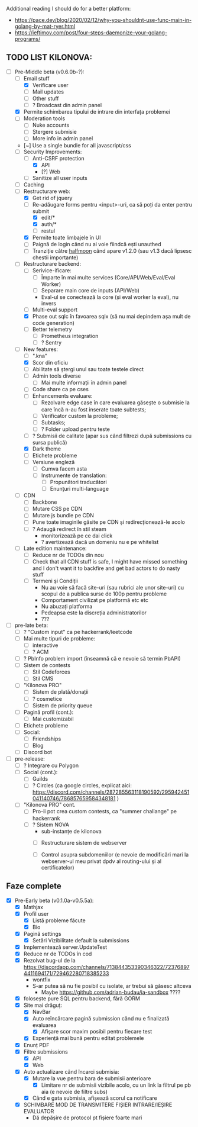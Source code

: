 Additional reading I should do for a better platform:
- https://pace.dev/blog/2020/02/12/why-you-shouldnt-use-func-main-in-golang-by-mat-ryer.html
- https://ieftimov.com/post/four-steps-daemonize-your-golang-programs/

## TODO LIST KILONOVA:
- [ ] Pre-Middle beta (v0.6.0b-?):
	- [ ] Email stuff 
		- [x] Verificare user
		- [ ] Mail updates
		- [ ] Other stuff
		- [ ] ? Broadcast din admin panel
	- [x] Permite schimbarea tipului de intrare din interfața problemei
	- [ ] Moderation tools
		- [ ] Nuke accounts
		- [ ] Ștergere submisie
		- [ ] More info in admin panel 
	- [~] Use a single bundle for all javascript/css
	- [ ] Security Improvements:
		- [ ] Anti-CSRF protection 
			- [x] API
			- [?] Web
		- [ ] Sanitize all user inputs
	- [ ] Caching
	- [ ] Restructurare web: 
		- [x] Get rid of jquery
		- [ ] Re-adăugare forms pentru \<input\>-uri, ca să poți da enter pentru submit
			- [x] edit/*
			- [x] auth/*
			- [ ] restul
		- [x] Permite toate limbajele în UI
		- [ ] Paignă de login când nu ai voie fiindcă ești unauthed
		- [ ] Tranziție către [halfmoon](https://gethalfmoon.com) când apare v1.2.0 (sau v1.3 dacă lipsesc chestii importante)
	- [ ] Restructurare backend:
		- [ ] Serivice-ificare:
			- [ ] Împarte în mai multe services (Core/API/Web/Eval/Eval Worker)
			- [ ] Separare main core de inputs (API/Web)
			- Eval-ul se conectează la core (și eval worker la eval), nu invers
		- [ ] Multi-eval support
		- [x] Phase out sqlc în favoarea sqlx (să nu mai depindem așa mult de code generation)
		- [ ] Better telemetry
			- [ ] Prometheus integration
			- [ ] ? Sentry
	- [ ] New features:
		- [ ] ".kna"
		- [x] Scor din oficiu
		- [ ] Abilitate să ștergi unul sau toate testele direct
		- [ ] Admin tools diverse
			- [ ] Mai multe informații în admin panel
		- [ ] Code share ca pe cses
		- [ ] Enhancements evaluare:
			- [ ] Rezolvare edge case în care evaluarea găsește o submisie la care încă n-au fost inserate toate subtests;
			- [ ] Verificator custom la probleme;
			- [ ] Subtasks;
			- [ ] ? Folder upload pentru teste
		- [ ] ? Submisii de calitate (apar sus când filtrezi după submissions cu sursa publică)
		- [x] Dark theme
		- [ ] Etichete probleme
		- [ ] Versiune engleză
			- [ ] Cumva facem asta
			- [ ] Instrumente de translation:
				- [ ] Propunători traducători
				- [ ] Enunțuri multi-language
	- [ ] CDN
		- [ ] Backbone
		- [ ] Mutare CSS pe CDN
		- [ ] Mutare js bundle pe CDN
		- [ ] Pune toate imaginile găsite pe CDN și redirecționează-le acolo
		- [ ] ? Adaugă redirect în stil steam 
			- monitorizează pe ce dai click 
			- ? avertizează dacă un domeniu nu e pe whitelist
	- [ ] Late edition maintenance:
		- [ ] Reduce nr de TODOs din nou
		- [ ] Check that all CDN stuff is safe, I might have missed something and I don't want it to backfire and get bad actors to do nasty stuff
		- [ ] Termeni și Condiții
			- Nu au voie să facă site-uri (sau rubrici ale unor site-uri) cu scopul de a publica surse de 100p pentru probleme
			- Comportament civilizat pe platformă etc etc
			- Nu abuzați platforma
			- Pedeapsa este la discreția administratorilor
			- ???
- [ ] pre-late beta:
	- [ ] ? "Custom input" ca pe hackerrank/leetcode
	- [ ] Mai multe tipuri de probleme:
		- [ ] interactive
		- [ ] ? ACM
	- [ ] ? PbInfo problem import (înseamnă că e nevoie să termin PbAPI)
	- [ ] Sistem de contests
		- [ ] Stil Codeforces
		- [ ] Stil CMS
	- [ ] "Kilonova PRO"
		- [ ] Sistem de plată/donații
		- [ ] ? cosmetice
		- [ ] Sistem de priority queue 
	- [ ] Pagină profil (cont.):
		- [ ] Mai customizabil
	- [ ] Etichete probleme
	- [ ] Social:
		- [ ] Friendships
		- [ ] Blog
	- [ ] Discord bot
- [ ] pre-release:
	- [ ] ? Integrare cu Polygon
	- [ ] Social (cont.):
		- [ ] Guilds
		- [ ] ? Circles (ca google circles, explicat aici: https://discord.com/channels/287285563118190592/295942451041140746/786857659584348181 )
	- [ ] "Kilonova PRO" cont.
		- [ ] Pro-ii pot crea custom contests, ca "summer challange" pe hackerrank
		- [ ] ? Sistem NOVA
			- sub-instanțe de kilonova
			- [ ] Restructurare sistem de webserver
			- [ ] Control asupra subdomeniilor (e nevoie de modificări mari la webserver-ul meu privat dpdv al routing-ului și al certificatelor)


## Faze complete

- [x] Pre-Early beta (v0.1.0a-v0.5.5a):
	- [x] Mathjax
	- [x] Profil user
		- [x] Listă probleme făcute
		- [x] Bio
	- [x] Pagină settings
		- [x] Setări Vizibilitate default la submissions
	- [x] Implementează server.UpdateTest
	- [x] Reduce nr de TODOs în cod
	- [x] Rezolvat bug-ul de la https://discordapp.com/channels/713844353390346322/723768974411694171/729462280718385233
		- wontfix
		- S-ar putea să nu fie posibil cu isolate, ar trebui să găsesc altceva
			- Maybe https://github.com/adrian-budau/ia-sandbox ????
	- [x] folosește pure SQL pentru backend, fără GORM
	- [x] Site mai drăguț:
		- [x] NavBar
		- [x] Auto reîncărcare pagină submission când nu e finalizată evaluarea
			- [x] Afișare scor maxim posibil pentru fiecare test
		- [x] Experiență mai bună pentru editat problemele
	- [x] Enunț PDF
	- [x] Filtre submissions
		- [x] API
		- [x] Web
	- [x] Auto actualizare când încarci submisia:
		- [x] Mutare la vue pentru bara de submisii anterioare
			- [x] Limitare nr de submisii vizibile acolo, cu un link la filtrul pe pb aia (e nevoie de filtre subs)
		- [x] Când e gata submisia, afișează scorul ca notificare
	- [x] SCHIMBARE MOD DE TRANSMITERE FIȘIER INTRARE/IEȘIRE EVALUATOR
		 - Dă depășire de protocol pt fișiere foarte mari
